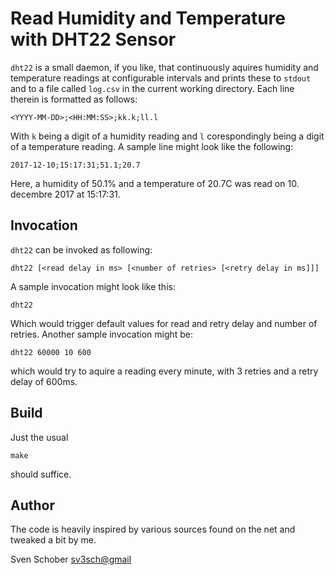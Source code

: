 Read Humidity and Temperature with DHT22 Sensor
===============================================

`dht22` is a small daemon, if you like, that continuously aquires
humidity and temperature readings at configurable intervals and
prints these to `stdout` and to a file called `log.csv` in the
current working directory. Each line therein is formatted as
follows:

    <YYYY-MM-DD>;<HH:MM:SS>;kk.k;ll.l

With `k` being a digit of a humidity reading and `l` corespondingly
being a digit of a temperature reading. A sample line might look
like the following:

    2017-12-10;15:17:31;51.1;20.7

Here, a humidity of 50.1% and a temperature of 20.7C was read on 10.
decembre 2017 at 15:17:31.


Invocation
----------

`dht22` can be invoked as following:

    dht22 [<read delay in ms> [<number of retries> [<retry delay in ms]]]

A sample invocation might look like this:

    dht22

Which would trigger default values for read and retry delay and
number of retries. Another sample invocation might be:

    dht22 60000 10 600

which would try to aquire a reading every minute, with 3 retries and
a retry delay of 600ms.


Build
-----

Just the usual

    make

should suffice.


Author
------

The code is heavily inspired by various sources found on the net and
tweaked a bit by me.

Sven Schober <sv3sch@gmail>
